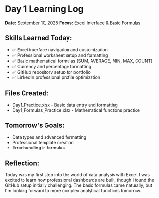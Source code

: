 # Day 1 Learning Log
**Date:** September 10, 2025
**Focus:** Excel Interface & Basic Formulas

## Skills Learned Today:
- ✅ Excel interface navigation and customization
- ✅ Professional worksheet setup and formatting 
- ✅ Basic mathematical formulas (SUM, AVERAGE, MIN, MAX, COUNT)
- ✅ Currency and percentage formatting
- ✅ GitHub repository setup for portfolio
- ✅ LinkedIn professional profile optimization

## Files Created:
- Day1_Practice.xlsx - Basic data entry and formatting
- Day1_Formulas_Practice.xlsx - Mathematical functions practice

## Tomorrow's Goals:
- Data types and advanced formatting
- Professional template creation
- Error handling in formulas

## Reflection:
Today was my first step into the world of data analysis with Excel. I was excited to learn how professional dashboards are built, though I found the GitHub setup initially challenging. The basic formulas came naturally, but I'm looking forward to more complex analytical functions tomorrow.
